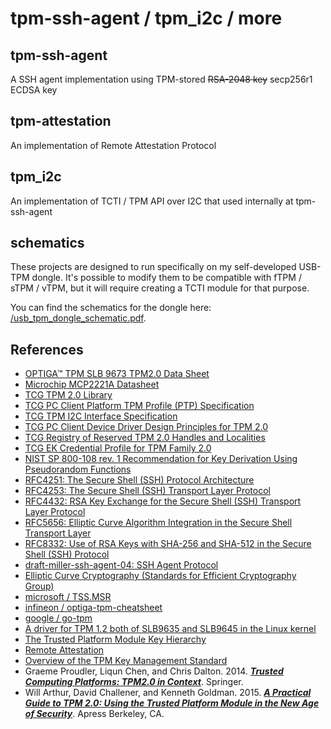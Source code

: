 tpm-ssh-agent / tpm\_i2c / more
=================================

## tpm-ssh-agent
A SSH agent implementation using TPM-stored ~~RSA-2048 key~~ secp256r1 ECDSA key

## tpm-attestation
An implementation of Remote Attestation Protocol

## tpm\_i2c
An implementation of TCTI / TPM API over I2C that used internally at tpm-ssh-agent

## schematics
These projects are designed to run specifically on my self-developed USB-TPM dongle. It's possible to modify them to be compatible with fTPM / sTPM / vTPM, but it will require creating a TCTI module for that purpose.

You can find the schematics for the dongle here: [/usb_tpm_dongle_schematic.pdf](/usb_tpm_dongle_schematic.pdf).

## References
* [OPTIGA™ TPM SLB 9673 TPM2.0 Data Sheet](https://www.infineon.com/dgdl/Infineon-OPTIGA+TPM+SLB+9673+FW26-DataSheet-v01_02-EN.pdf?fileId=8ac78c8c821f389001826301ac645a26)
* [Microchip MCP2221A Datasheet](https://ww1.microchip.com/downloads/aemDocuments/documents/APID/ProductDocuments/DataSheets/MCP2221A-Data-Sheet-20005565E.pdf)
* [TCG TPM 2.0 Library](https://trustedcomputinggroup.org/resource/tpm-library-specification/)
* [TCG PC Client Platform TPM Profile (PTP) Specification](https://trustedcomputinggroup.org/resource/pc-client-platform-tpm-profile-ptp-specification/)
* [TCG TPM I2C Interface Specification](https://trustedcomputinggroup.org/resource/tcg-tpm-i2c-interface-specification/)
* [TCG PC Client Device Driver Design Principles for TPM 2.0](https://trustedcomputinggroup.org/resource/tcg-pc-client-device-driver-design-principles-for-tpm-2-0/)
* [TCG Registry of Reserved TPM 2.0 Handles and Localities](https://trustedcomputinggroup.org/resource/registry/)
* [TCG EK Credential Profile for TPM Family 2.0](https://trustedcomputinggroup.org/resource/http-trustedcomputinggroup-org-wp-content-uploads-tcg-ek-credential-profile-v-2-5-r2_published-pdf/)
* [NIST SP 800-108 rev. 1 Recommendation for Key Derivation Using Pseudorandom Functions](https://nvlpubs.nist.gov/nistpubs/SpecialPublications/NIST.SP.800-108r1.pdf)
* [RFC4251: The Secure Shell (SSH) Protocol Architecture](https://datatracker.ietf.org/doc/html/rfc4251)
* [RFC4253: The Secure Shell (SSH) Transport Layer Protocol](https://datatracker.ietf.org/doc/html/rfc4253)
* [RFC4432: RSA Key Exchange for the Secure Shell (SSH) Transport Layer Protocol](https://datatracker.ietf.org/doc/html/rfc4432)
* [RFC5656: Elliptic Curve Algorithm Integration in the Secure Shell Transport Layer](https://www.rfc-editor.org/rfc/rfc5656)
* [RFC8332: Use of RSA Keys with SHA-256 and SHA-512 in the Secure Shell (SSH) Protocol](https://datatracker.ietf.org/doc/html/rfc8332)
* [draft-miller-ssh-agent-04: SSH Agent Protocol](https://datatracker.ietf.org/doc/html/draft-miller-ssh-agent-04)
* [Elliptic Curve Cryptography (Standards for Efficient Cryptography Group)](https://www.secg.org/sec1-v2.pdf)
* [microsoft / TSS.MSR](https://github.com/microsoft/TSS.MSR)
* [infineon / optiga-tpm-cheatsheet](https://github.com/Infineon/optiga-tpm-cheatsheet)
* [google / go-tpm](https://github.com/google/go-tpm)
* [A driver for TPM 1.2 both of SLB9635 and SLB9645 in the Linux kernel](https://github.com/torvalds/linux/blob/master/drivers/char/tpm/tpm_i2c_infineon.c)
* [The Trusted Platform Module Key Hierarchy](https://ericchiang.github.io/post/tpm-keys/)
* [Remote Attestation](https://tpm2-software.github.io/tpm2-tss/getting-started/2019/12/18/Remote-Attestation.html)
* [Overview of the TPM Key Management Standard](https://trustedcomputinggroup.org/wp-content/uploads/Kazmierczak20Greg20-20TPM_Key_Management_KMS2008_v003.pdf)
* Graeme Proudler, Liqun Chen, and Chris Dalton. 2014. [***Trusted Computing Platforms: TPM2.0 in Context***](https://link.springer.com/book/10.1007/978-3-319-08744-3). Springer. 
* Will Arthur, David Challener, and Kenneth Goldman. 2015. [***A Practical Guide to TPM 2.0: Using the Trusted Platform Module in the New Age of Security***](https://link.springer.com/book/10.1007/978-1-4302-6584-9). Apress Berkeley, CA. 

